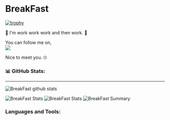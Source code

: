 # BreakFast

 [![trophy](https://github-profile-trophy.vercel.app/?username=Breakfast34&theme=dark_lover&count_private=true&column=7&margin-w=15&margin-h=15)]()
<!-- [![trophy](https://github-profile-trophy.vercel.app/?username=dudkinox)](https://github.com/ryo-ma/github-profile-trophy) -->

🤤 
I'm work work work and then work. 🤔

You can follow me on,<br>
<a href = "https://www.facebook.com/Breakfast.mp34" target="blank">
  <img src="https://img.icons8.com/fluency/30/000000/facebook-new.png"/>
</a>


Nice to meet you. 🙄

<!-- <center> -->
<!--   <div> -->
<!--     <img src="https://github-readme-stats.vercel.app/api?username=dudkinox&show_icons=true&theme=dark" height="170" /> -->
<!--   </div> -->
<!-- </center> --> 

### 📊 GitHub Stats: 
--- 
![BreakFast github stats](https://github-readme-stats.vercel.app/api?username=dudkinox&theme=radical&show_icons=true&count_private=true)

![BreakFast Stats](https://github-profile-summary-cards.vercel.app/api/cards/repos-per-language?username=Breakfast34&theme=solarized_dark&count_private=true)
![BreakFast Stats](https://github-profile-summary-cards.vercel.app/api/cards/most-commit-language?username=Breakfast34&theme=solarized_dark&count_private=true)
![BreakFast Summary](https://github-profile-summary-cards.vercel.app/api/cards/profile-details?username=Breakfast34&theme=solarized_dark&count_private=true)


<p align="left">
</p> 

<h3 align="left">Languages and Tools:</h3> 
 </p>

